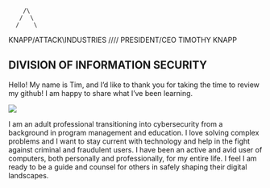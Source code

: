         /\
       /  \
      /    \
KNAPP/ATTACK\INDUSTRIES	
     \/\/\/\/
PRESIDENT/CEO TIMOTHY KNAPP

DIVISION OF INFORMATION SECURITY
------------------------------------------------------------------------------------------------------------
Hello! My name is Tim, and I’d like to thank you for taking the time to review my github! I am happy to share what I’ve been learning.

<a href="https://linkedin.com/in/tkeveryday"><img src="https://img.shields.io/badge/-LinkedIn-0072b1?&style-for-the-badge&logo=linkedin&logoColor=white" /></a> 

I am an adult professional transitioning into cybersecurity from a  background in program management and education. I love solving complex problems and I want to stay current with technology and help in the fight against criminal and fraudulent users. I have been an active and avid user of computers, both personally and professionally, for my entire life. I feel I am ready to be a guide and counsel for others in safely shaping their digital landscapes.

